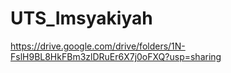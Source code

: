 # UTS_Imsyakiyah

<!-- Sumber data jadwal sholat dan imsyakiyah -->
https://drive.google.com/drive/folders/1N-FslH9BL8HkFBm3zlDRuEr6X7j0oFXQ?usp=sharing
